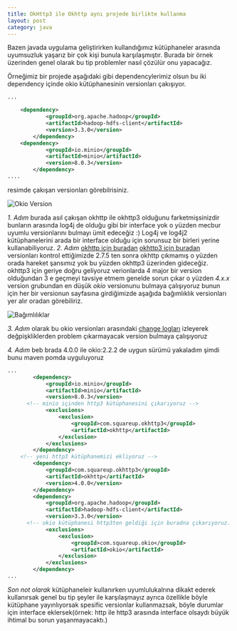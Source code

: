 ```yaml
---
title: OkHttp3 ile Okhttp aynı projede birlikte kullanma
layout: post
category: java
---
```


Bazen javada uygulama geliştirirken kullandığımız kütüphaneler arasında uyumsuzluk yaşarız bir çok kişi bunula karşılaşmıştır. Burada bir örnek üzerinden genel olarak bu tip problemler nasıl çözülür onu yapacağız.

Örneğimiz bir projede aşağıdaki gibi dependencylerimiz olsun bu iki dependency içinde okio kütüphanesinin versionları çakışıyor.


```xml
...

    <dependency>
			<groupId>org.apache.hadoop</groupId>
			<artifactId>hadoop-hdfs-client</artifactId>
			<version>3.3.0</version>
		</dependency>
    <dependency>
			<groupId>io.minio</groupId>
			<artifactId>minio</artifactId>
			<version>8.0.3</version>
		</dependency>
....

```
resimde çakışan versionları görebilrisiniz.

![Okio Version](http://fmarslan.com/assets/img/Screenshot%20from%202020-12-03%2014-43-04.png)


*1. Adım* burada asıl çakışan okhttp ile okhttp3 olduğunu farketmişsinizdir bunların arasında log4j de olduğu gibi bir interface yok o yüzden mecbur uyumlu versionlarını bulmayı ümit edeceğiz :) Log4j ve log4j2 kütüphanelerini arada bir interface olduğu için sorunsuz bir birleri yerine kullanabiliyoruz.
*2. Adım* [okhttp için buradan](https://mvnrepository.com/artifact/com.squareup.okhttp/okhttp) [okhttp3 için buradan](https://mvnrepository.com/artifact/com.squareup.okhttp3/okhttp) versionları kontrol ettiğimizde 2.7.5 ten sonra okhttp çıkmamış o yüzden orada hareket şansımız yok bu yüzden okhttp3 üzerinden gideceğiz. okhttp3 için geriye doğru geliyoruz verionlarda 4 major bir version olduğundan 3 e geçmeyi tavsiye etmem genelde sorun çıkar o yüzden *4.x.x* version grubundan en düşük *okio* versionunu bulmaya çalışıyoruz bunun için her bir versionun sayfasına girdiğimizde aşağıda bağımlıklık versionları yer alır oradan görebiliriz.

![Bağımlılıklar](http://fmarslan.com/assets/img/Screenshot%20from%202020-12-03%2014-53-20.png)

*3. Adım* olarak bu okio versionları arasındaki [change logları](https://square.github.io/okio/changelog/#version-222) izleyerek değpişkliklerden problem çıkarmayacak version bulmaya çalışıyoruz

*4. Adım* beb brada 4.0.0 ile okio:2.2.2  de uygun sürümü yakaladım şimdi bunu maven pomda uyguluyoruz

```xml
...
		<dependency>
			<groupId>io.minio</groupId>
			<artifactId>minio</artifactId>
			<version>8.0.3</version>
      <!-- minio içinden http3 kütüphanesini çıkarıyoruz -->
			<exclusions>
				<exclusion>
					<groupId>com.squareup.okhttp3</groupId>
					<artifactId>okhttp</artifactId>
				</exclusion>
			</exclusions>
		</dependency>
    <!-- yeni http3 kütüphanemizi ekliyoruz -->
		<dependency>
			<groupId>com.squareup.okhttp3</groupId>
			<artifactId>okhttp</artifactId>
			<version>4.0.0</version>
		</dependency>
		<dependency>
			<groupId>org.apache.hadoop</groupId>
			<artifactId>hadoop-hdfs-client</artifactId>
			<version>3.3.0</version>
      <!-- okio kütüphanesi http3ten geldiği için buradna çıkarıyoruz. -->
			<exclusions>
				<exclusion>
					<groupId>com.squareup.okio</groupId>
					<artifactId>okio</artifactId>
				</exclusion>
			</exclusions>
		</dependency>
...

```

*Son not olarak* kütüphaneleir kullanırken uyumlulukalrına dikakt ederek kullanırsak genel bu tip şeyler ile karşılaşmayız ayrıca özellikle böyle kütüphane yayınlıyorsak spesific versionlar kullanmazsak, böyle durumlar için interface eklersek(örnek: http ile http3 arasında interface olsaydı büyük ihtimal bu sorun yaşanmayacaktı.) 

